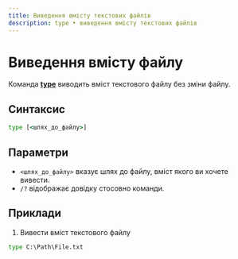 ```yaml
---
title: Виведення вмісту текстових файлів
description: type • виведення вмісту текстових файлів
---
```


# Виведення вмісту файлу

Команда **[type](https://docs.microsoft.com/en-us/windows-server/administration/windows-commands/type 'Microsoft Dosc')** виводить вміст текстового файлу без зміни файлу.

## Синтаксис

```cmd
type [<шлях_до_файлу>]
```

## Параметри

- `<шлях_до_файлу>` вказує шлях до файлу, вміст якого ви хочете вивести.
- `/?` відображає довідку стосовно команди.

## Приклади

1. Вивести вміст текстового файлу

```cmd
type C:\Path\File.txt
```
